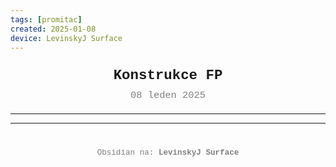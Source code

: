 ```yaml
---
tags: [promitac]
created: 2025-01-08
device: LevinskyJ Surface
---
```

<div style="text-align: center; font-size: 1.6em; font-weight: bold; padding: 10px 0; font-family: Courier New">
  Konstrukce FP
</div>

<div style="text-align: center; color: gray; font-size: 1.1em; margin-bottom: 20px; font-family: Courier New">  08 leden 2025
</div>

---



---

<div style="text-align: center; color: gray; font-size: 0.9em; margin-top: 40px; font-family: Courier New">
  Obsidian na: <strong>LevinskyJ Surface</strong>
</div>
